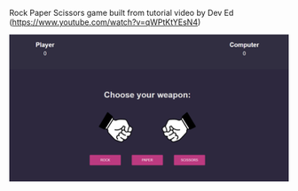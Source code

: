 Rock Paper Scissors game built from tutorial video by Dev Ed (https://www.youtube.com/watch?v=qWPtKtYEsN4)

![Screen Cap](https://github.com/Clarko1391/JavaScript-Practice/blob/master/devEd_rock_paper_scissors/img/RockPaperScissorsScreenCap.png)
